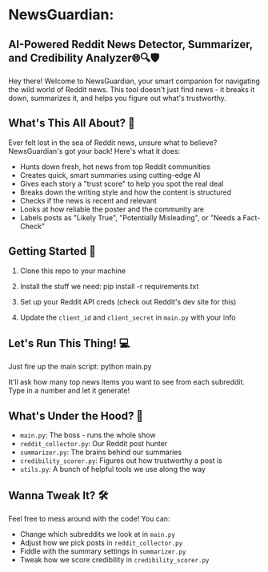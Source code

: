 # NewsGuardian: 
## AI-Powered Reddit News Detector, Summarizer, and Credibility Analyzer🌐🔍🛡️

Hey there! Welcome to NewsGuardian, your smart companion for navigating the wild world of Reddit news. This tool doesn't just find news - it breaks it down, summarizes it, and helps you figure out what's trustworthy.

## What's This All About? 🤔

Ever felt lost in the sea of Reddit news, unsure what to believe? NewsGuardian's got your back! Here's what it does:

- Hunts down fresh, hot news from top Reddit communities
- Creates quick, smart summaries using cutting-edge AI
- Gives each story a "trust score" to help you spot the real deal
- Breaks down the writing style and how the content is structured
- Checks if the news is recent and relevant
- Looks at how reliable the poster and the community are
- Labels posts as "Likely True", "Potentially Misleading", or "Needs a Fact-Check"


## Getting Started 🚀

1. Clone this repo to your machine
2. Install the stuff we need:
pip install -r requirements.txt


3. Set up your Reddit API creds (check out Reddit's dev site for this)
4. Update the `client_id` and `client_secret` in `main.py` with your info

## Let's Run This Thing! 💻

Just fire up the main script:
python main.py

It'll ask how many top news items you want to see from each subreddit. Type in a number and let it generate!

## What's Under the Hood? 🔧

- `main.py`: The boss - runs the whole show
- `reddit_collector.py`: Our Reddit post hunter
- `summarizer.py`: The brains behind our summaries
- `credibility_scorer.py`: Figures out how trustworthy a post is
- `utils.py`: A bunch of helpful tools we use along the way

## Wanna Tweak It? 🛠️

Feel free to mess around with the code! You can:
- Change which subreddits we look at in `main.py`
- Adjust how we pick posts in `reddit_collector.py`
- Fiddle with the summary settings in `summarizer.py`
- Tweak how we score credibility in `credibility_scorer.py`
